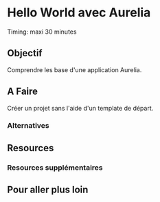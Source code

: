 Hello World avec Aurelia
===

Timing: maxi 30 minutes

## Objectif
Comprendre les base d'une application Aurelia.

## A Faire

Créer un projet sans l'aide d'un template de départ.


### Alternatives


## Resources


### Resources supplémentaires

## Pour aller plus loin
